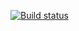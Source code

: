 [![Build status](https://ci.appveyor.com/api/projects/status/vqvy5a1mpioal7yh?svg=true)](https://ci.appveyor.com/project/PavelBarashkov/ajs-homeworks-oop)